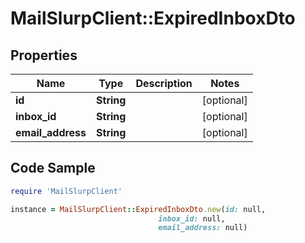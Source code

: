 # MailSlurpClient::ExpiredInboxDto

## Properties

Name | Type | Description | Notes
------------ | ------------- | ------------- | -------------
**id** | **String** |  | [optional] 
**inbox_id** | **String** |  | [optional] 
**email_address** | **String** |  | [optional] 

## Code Sample

```ruby
require 'MailSlurpClient'

instance = MailSlurpClient::ExpiredInboxDto.new(id: null,
                                 inbox_id: null,
                                 email_address: null)
```


